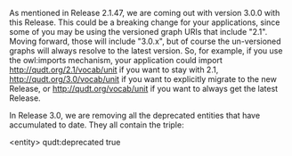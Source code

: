 As mentioned in Release 2.1.47, we are coming out with version 3.0.0 with this Release. This could be a breaking change for your applications, since some of you may be using the versioned graph URIs that include  "2.1". Moving forward, those will include "3.0.x", but of course the un-versioned graphs will always resolve to the latest version. So, for example, if you use the owl:imports mechanism, your application could import http://qudt.org/2.1/vocab/unit if you want to stay with 2.1, http://qudt.org/3.0/vocab/unit if you want to explicitly migrate to the new Release, or http://qudt.org/vocab/unit if you want to always get the latest Release.

In Release 3.0, we are removing all the deprecated entities that have accumulated to date. They all contain the triple:

\<entity\> qudt:deprecated true
